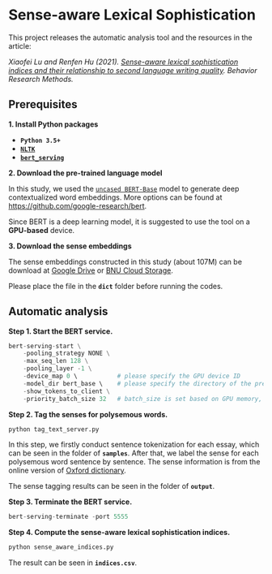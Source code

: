 # Sense-aware Lexical Sophistication

This project releases the automatic analysis tool and the resources in the article:

<em>Xiaofei Lu and Renfen Hu (2021). [Sense-aware lexical sophistication indices and their relationship to second language writing quality](https://rdcu.be/cuK1A). Behavior Research Methods. </em>

## Prerequisites

**1. Install Python packages**

*   **`Python 3.5+`**
*   **[`NLTK`](http://www.nltk.org/install.html)**
*   **[`bert_serving`](https://pypi.org/project/bert-serving-server/)**


**2. Download the pre-trained language model**

In this study, we used the [`uncased BERT-Base`](https://storage.googleapis.com/bert_models/2018_10_18/uncased_L-12_H-768_A-12.zip) model to generate deep contextualized word embeddings. More options can be found at https://github.com/google-research/bert.

Since BERT is a deep learning model, it is suggested to use the tool on a **GPU-based** device.

**3. Download the sense embeddings**

The sense embeddings constructed in this study (about 107M) can be download at [Google Drive](https://drive.google.com/file/d/1CSFrDXfJ0111wBy2zdL5NIEsl28tiYYL/view?usp=sharing) or [BNU Cloud Storage](https://pan.bnu.edu.cn/l/yo7MZF).

Please place the file in the **`dict`** folder before running the codes.

## Automatic analysis 

**Step 1. Start the BERT service.**

```python
bert-serving-start \
    -pooling_strategy NONE \
    -max_seq_len 128 \
    -pooling_layer -1 \
    -device_map 0 \           # please specify the GPU device ID
    -model_dir bert_base \    # please specify the directory of the pre-trained BERT model
    -show_tokens_to_client \
    -priority_batch_size 32   # batch_size is set based on GPU memory, in this study the Nvidia 1080TI (11G memory) is used.
```

**Step 2. Tag the senses for polysemous words.**

```python
python tag_text_server.py
```
In this step, we firstly conduct sentence tokenization for each essay, which can be seen in the folder of **`samples`**. After that, we label the sense for each polysemous word sentence by sentence. The sense information is from the online version of [Oxford dictionary](https://www.lexico.com/).

The sense tagging results can be seen in the folder of **`output`**.

**Step 3. Terminate the BERT service.**

```python
bert-serving-terminate -port 5555
```

**Step 4. Compute the sense-aware lexical sophistication indices.**

```python
python sense_aware_indices.py
```
The result can be seen in **`indices.csv`**.
